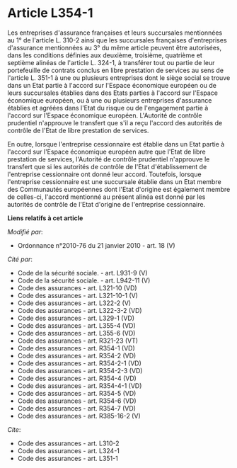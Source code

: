 # Article L354-1

Les entreprises d'assurance françaises et leurs succursales mentionnées au 1° de l'article L. 310-2 ainsi que les succursales
françaises d'entreprises d'assurance mentionnées au 3° du même article peuvent être autorisées, dans les conditions définies
aux deuxième, troisième, quatrième et septième alinéas de l'article L. 324-1, à transférer tout ou partie de leur
portefeuille de contrats conclus en libre prestation de services au sens de l'article L. 351-1 à une ou plusieurs entreprises
dont le siège social se trouve dans un Etat partie à l'accord sur l'Espace économique européen ou de leurs succursales
établies dans des Etats parties à l'accord sur l'Espace économique européen, ou à une ou plusieurs entreprises d'assurance
établies et agréées dans l'Etat du risque ou de l'engagement partie à l'accord sur l'Espace économique européen. L'Autorité
de contrôle prudentiel n'approuve le transfert que s'il a reçu l'accord des autorités de contrôle de l'Etat de libre
prestation de services. 

En outre, lorsque l'entreprise cessionnaire est établie dans un Etat partie à l'accord sur l'Espace économique européen autre
que l'Etat de libre prestation de services,  l'Autorité de contrôle prudentiel n'approuve le transfert que si les autorités
de contrôle de l'Etat d'établissement de l'entreprise cessionnaire ont donné leur accord. Toutefois, lorsque l'entreprise
cessionnaire est une succursale établie dans un Etat membre des Communautés européennes dont l'Etat d'origine est également
membre de celles-ci, l'accord mentionné au présent alinéa est donné par les autorités de contrôle de l'Etat d'origine de
l'entreprise cessionnaire.

**Liens relatifs à cet article**

_Modifié par_:

  - Ordonnance n°2010-76 du 21 janvier 2010 - art. 18 (V)

_Cité par_:

  - Code de la sécurité sociale. - art. L931-9 (V)
  - Code de la sécurité sociale. - art. L942-11 (V)
  - Code des assurances - art. L321-10 (VD)
  - Code des assurances - art. L321-10-1 (V)
  - Code des assurances - art. L322-2 (V)
  - Code des assurances - art. L322-3-2 (VD)
  - Code des assurances - art. L329-1 (VD)
  - Code des assurances - art. L355-4 (VD)
  - Code des assurances - art. L355-6 (VD)
  - Code des assurances - art. R321-23 (VT)
  - Code des assurances - art. R354-1 (VD)
  - Code des assurances - art. R354-2 (VD)
  - Code des assurances - art. R354-2-1 (VD)
  - Code des assurances - art. R354-2-3 (VD)
  - Code des assurances - art. R354-4 (VD)
  - Code des assurances - art. R354-4-1 (VD)
  - Code des assurances - art. R354-5 (VD)
  - Code des assurances - art. R354-6 (VD)
  - Code des assurances - art. R354-7 (VD)
  - Code des assurances - art. R385-16-2 (V)

_Cite_:

  - Code des assurances - art. L310-2
  - Code des assurances - art. L324-1
  - Code des assurances - art. L351-1

